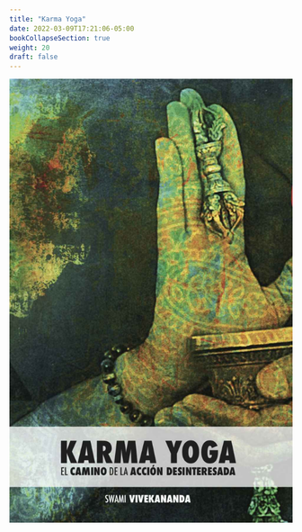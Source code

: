 ```yaml
---
title: "Karma Yoga"
date: 2022-03-09T17:21:06-05:00
bookCollapseSection: true
weight: 20
draft: false
---
```


![Karma Yoga](/portadas/karmayoga.jpg)
